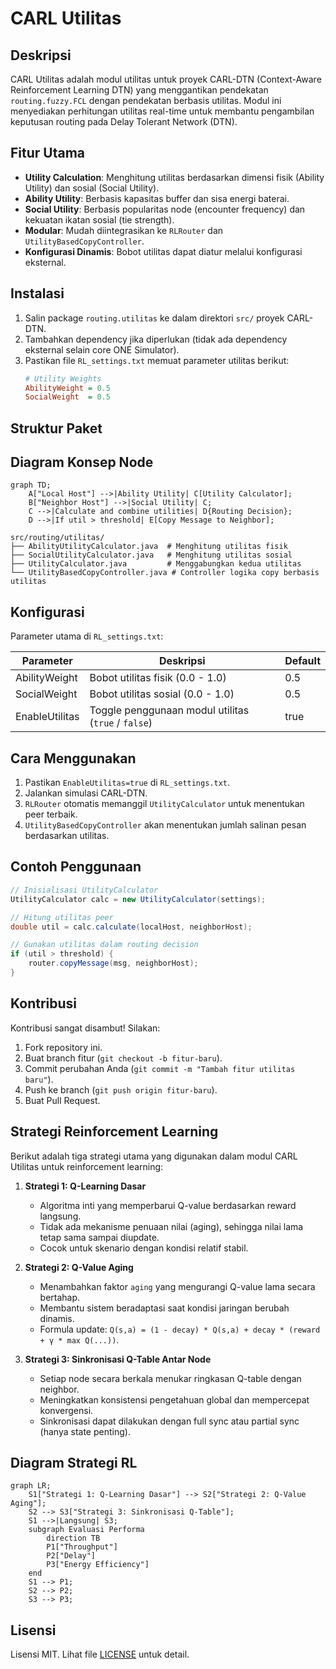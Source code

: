 # CARL Utilitas

## Deskripsi
CARL Utilitas adalah modul utilitas untuk proyek CARL-DTN (Context-Aware Reinforcement Learning DTN) yang menggantikan pendekatan `routing.fuzzy.FCL` dengan pendekatan berbasis utilitas. Modul ini menyediakan perhitungan utilitas real-time untuk membantu pengambilan keputusan routing pada Delay Tolerant Network (DTN).

## Fitur Utama
- **Utility Calculation**: Menghitung utilitas berdasarkan dimensi fisik (Ability Utility) dan sosial (Social Utility).
- **Ability Utility**: Berbasis kapasitas buffer dan sisa energi baterai.
- **Social Utility**: Berbasis popularitas node (encounter frequency) dan kekuatan ikatan sosial (tie strength).
- **Modular**: Mudah diintegrasikan ke `RLRouter` dan `UtilityBasedCopyController`.
- **Konfigurasi Dinamis**: Bobot utilitas dapat diatur melalui konfigurasi eksternal.

## Instalasi
1. Salin package `routing.utilitas` ke dalam direktori `src/` proyek CARL-DTN.
2. Tambahkan dependency jika diperlukan (tidak ada dependency eksternal selain core ONE Simulator).
3. Pastikan file `RL_settings.txt` memuat parameter utilitas berikut:
   ```ini
   # Utility Weights
   AbilityWeight = 0.5
   SocialWeight  = 0.5
   ```

## Struktur Paket

## Diagram Konsep Node

```mermaid
graph TD;
    A["Local Host"] -->|Ability Utility| C[Utility Calculator];
    B["Neighbor Host"] -->|Social Utility| C;
    C -->|Calculate and combine utilities| D{Routing Decision};
    D -->|If util > threshold| E[Copy Message to Neighbor];
```
```
src/routing/utilitas/
├── AbilityUtilityCalculator.java  # Menghitung utilitas fisik
├── SocialUtilityCalculator.java   # Menghitung utilitas sosial
├── UtilityCalculator.java         # Menggabungkan kedua utilitas
└── UtilityBasedCopyController.java # Controller logika copy berbasis utilitas
```

## Konfigurasi
Parameter utama di `RL_settings.txt`:

| Parameter       | Deskripsi                                                  | Default |
|-----------------|------------------------------------------------------------|---------|
| AbilityWeight   | Bobot utilitas fisik (0.0 - 1.0)                           | 0.5     |
| SocialWeight    | Bobot utilitas sosial (0.0 - 1.0)                          | 0.5     |
| EnableUtilitas  | Toggle penggunaan modul utilitas (`true` / `false`)       | true    |

## Cara Menggunakan
1. Pastikan `EnableUtilitas=true` di `RL_settings.txt`.
2. Jalankan simulasi CARL-DTN.
3. `RLRouter` otomatis memanggil `UtilityCalculator` untuk menentukan peer terbaik.
4. `UtilityBasedCopyController` akan menentukan jumlah salinan pesan berdasarkan utilitas.

## Contoh Penggunaan
```java
// Inisialisasi UtilityCalculator
UtilityCalculator calc = new UtilityCalculator(settings);

// Hitung utilitas peer
double util = calc.calculate(localHost, neighborHost);

// Gunakan utilitas dalam routing decision
if (util > threshold) {
    router.copyMessage(msg, neighborHost);
}
```

## Kontribusi
Kontribusi sangat disambut! Silakan:
1. Fork repository ini.
2. Buat branch fitur (`git checkout -b fitur-baru`).
3. Commit perubahan Anda (`git commit -m "Tambah fitur utilitas baru"`).
4. Push ke branch (`git push origin fitur-baru`).
5. Buat Pull Request.

## Strategi Reinforcement Learning

Berikut adalah tiga strategi utama yang digunakan dalam modul CARL Utilitas untuk reinforcement learning:

1. **Strategi 1: Q-Learning Dasar**
   - Algoritma inti yang memperbarui Q-value berdasarkan reward langsung.
   - Tidak ada mekanisme penuaan nilai (aging), sehingga nilai lama tetap sama sampai diupdate.
   - Cocok untuk skenario dengan kondisi relatif stabil.

2. **Strategi 2: Q-Value Aging**
   - Menambahkan faktor `aging` yang mengurangi Q-value lama secara bertahap.
   - Membantu sistem beradaptasi saat kondisi jaringan berubah dinamis.
   - Formula update: `Q(s,a) = (1 - decay) * Q(s,a) + decay * (reward + γ * max Q(...))`.

3. **Strategi 3: Sinkronisasi Q-Table Antar Node**
   - Setiap node secara berkala menukar ringkasan Q-table dengan neighbor.
   - Meningkatkan konsistensi pengetahuan global dan mempercepat konvergensi.
   - Sinkronisasi dapat dilakukan dengan full sync atau partial sync (hanya state penting).

## Diagram Strategi RL

```mermaid
graph LR;
    S1["Strategi 1: Q-Learning Dasar"] --> S2["Strategi 2: Q-Value Aging"];
    S2 --> S3["Strategi 3: Sinkronisasi Q-Table"];
    S1 -->|Langsung| S3;
    subgraph Evaluasi Performa
        direction TB
        P1["Throughput"]
        P2["Delay"]
        P3["Energy Efficiency"]
    end
    S1 --> P1;
    S2 --> P2;
    S3 --> P3;
```

## Lisensi
Lisensi MIT. Lihat file [LICENSE](LICENSE) untuk detail.

